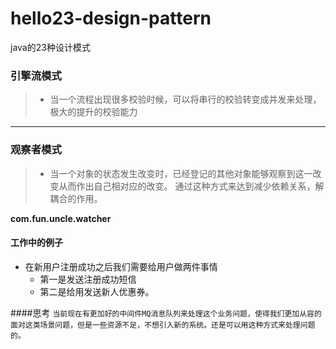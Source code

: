 # hello23-design-pattern
java的23种设计模式

### 引擎流模式
> - 当一个流程出现很多校验时候，可以将串行的校验转变成并发来处理，极大的提升的校验能力


---
### 观察者模式
> - 当一个对象的状态发生改变时，已经登记的其他对象能够观察到这一改变从而作出自己相对应的改变。
    通过这种方式来达到减少依赖关系，解耦合的作用。

**com.fun.uncle.watcher**<br/>
#### 工作中的例子
- 在新用户注册成功之后我们需要给用户做两件事情
  - 第一是发送注册成功短信
  - 第二是给用发送新人优惠券。

####思考
`当前现在有更加好的中间件MQ消息队列来处理这个业务问题，使得我们更加从容的面对这类场景问题，但是一些资源不足，不想引入新的系统。还是可以用这种方式来处理问题的。`

